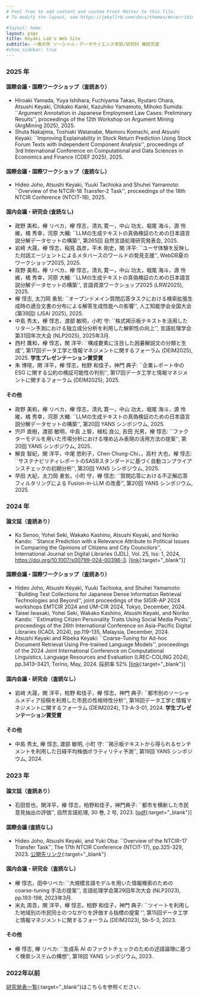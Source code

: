 ```yaml
---
# Feel free to add content and custom Front Matter to this file.
# To modify the layout, see https://jekyllrb.com/docs/themes/#overriding-theme-defaults

#layout: home
layout: page
title: Keyaki Lab's Web Site
subtitle: 一橋大学 ソーシャル・データサイエンス学部/研究科 欅研究室
#show_sidebar: true
---
```

### 2025 年
#### 国際会議・国際ワークショップ（査読あり）
- Hiroaki Yamada, Yuya Ishihara, Fuchiyama Takao, Ryutaro Ohara, Atsushi Keyaki, Chikako Kanki, Kazuhiko Yamamoto, Mihoko Sumida: ``Argument Annotation in Japanese Employment Law Cases: Preliminary Results'', proceedings of the 12th Workshop on Argument Mining (ArgMining 2025), 2025.
- Shuta Nakajima, Toshiaki Watanabe, Mamoru Komachi, and Atsushi Keyaki: ``Improving Explainability in Stock Return Prediction Using Stock Forum Texts with Independent Component Analysis'', proceedings of 3rd International Conference on Computational and Data Sciences in Economics and Finance (CDEF 2025), 2025.

#### 国際会議・国際ワークショップ（査読なし）
- Hideo Joho, Atsushi Keyaki, Yuuki Tachioka and Shuhei Yamamoto: ``Overview of the NTCIR-18 Transfer-2 Task'', proceedings of the 18th NTCIR Conference (NTCIT-18), 2025.

#### 国内会議・研究会 (査読なし)
- 政野 美和，欅 リベカ，欅 惇志，清丸 寛一，中山 功太，堀尾 海斗，源 怜維，橘 秀幸，河原 大輔: ``LLMの生成テキストの真偽検証のための日本語言説分解データセットの構築'', 第265回 自然言語処理研究発表会, 2025.
- 岩崎 大晟，欅 惇志，稲見 昌彦，平木 剛史，関 洋平: ``ユーザ体験を反映した対話エージェントによるメタバースのワールドの発見支援'', WebDB夏のワークショップ2025, 2025.
- 政野 美和，欅 リベカ，欅 惇志，清丸 寛一，中山 功太，堀尾 海斗，源 怜維，橘 秀幸，河原 大輔: ``LLMの生成テキストの真偽検証のための日本語言説分解データセットの構築'', 言語資源ワークショップ2025 (LRW2025), 2025.
- 欅 惇志, 太刀岡 勇気: ``オープンドメイン質問応答タスクにおける検索拡張生成時の適合文書の分布による解答生成性能への影響'', 人工知能学会全国大会 (第39回) (JSAI 2025), 2025.
- 中島 秀太，欅 惇志，渡部 敏明，小町 守: ``株式掲示板テキストを活用したリターン予測における独立成分分析を利用した解釈性の向上'', 言語処理学会第31回年次大会 (NLP2025), 2025年3月.
- 西村 鷹和，欅 惇志，関 洋平: ``構成要素に注目した囲碁解説文の分類と生成'', 第17回データ工学と情報マネジメントに関するフォーラム (DEIM2025), 2025. **学生プレゼンテーション賞受賞**
- 朱 博瑄，関 洋平，欅 惇志，柏野 和佳子，神門 典子: ``企業レポート中の ESG に関する公約の検証可能性の判別'', 第17回データ工学と情報マネジメントに関するフォーラム (DEIM2025), 2025.

#### その他
- 政野 美和，欅 リベカ，欅 惇志，清丸 寛一，中山 功太，堀尾 海斗，源 怜維，橘 秀幸，河原 大輔: ``LLMの生成テキストの真偽検証のための日本語言説分解データセットの構築'', 第20回 YANS シンポジウム, 2025.
- 宍戸 直樹，渡部 敏明，中島 上智，植松 良公, 吉田 光男，欅 惇志: ``ファクターモデルを用いた市場分析における埋め込み表現の活用方法の提案'', 第20回 YANS シンポジウム, 2025.
- 解良 智紀，関 洋平，中尾 悠利子，Chen Chung-Chi，，高村 大也，欅 惇志: ``サステナビリティレポートのSASBスタンダードに基づく自動コンプライアンスチェックの初期分析'', 第20回 YANS シンポジウム, 2025.
- 早田 大紀，太刀岡 勇気，小町 守，欅 惇志: ``質問応答における不正解応答フィルタリングによる Fusion-in-LLM の改善'', 第20回 YANS シンポジウム, 2025.

### 2024 年
#### 論文誌（査読あり）
- Ko Senoo, Yohei Seki, Wakako Kashino, Atsushi Keyaki, and Noriko Kando: ``Stance Prediction with a Relevance Attribute to Political Issues in Comparing the Opinions of Citizens and City Councilors'', International Journal on Digital Libraries (IJDL), Vol. 25, Iss: 1, 2024, https://doi.org/10.1007/s00799-024-00396-3. [[link](https://link.springer.com/epdf/10.1007/s00799-024-00396-3?sharing_token=WqQ1-UpnhFJTuCDDvs5fMfe4RwlQNchNByi7wbcMAY5-ilQdfsaIQ6cVtDrcPWOLAKNwtl4hgc1EcJzvfKkria7tMCEYEm3zGNrudf9pz00vLsuj3ILmggGzzZqJmutAJYINx-t9Ji3swUPmI6S-m0YNsR5AyuzTxHi2anyT_aU%3D){:target="_blank"}]

#### 国際会議・国際ワークショップ（査読あり）
- Hideo Joho, Atsushi Keyaki, Yuuki Tachioka, and Shuhei Yamamoto: ``Building Test Collections for Japanese Dense Information Retrieval Technologies and Beyond'', joint proceedings of the SIGIR-AP 2024 workshops EMTCIR 2024 and UM-CIR 2024, Tokyo, December, 2024.
- Taisei Iwasaki, Yohei Seki, Wakako Kashino, Atsushi Keyaki, and Noriko Kando: ``Estimating Citizen Personality Traits Using Social Media Posts'', proceedings of the 26th International Conference on Asia-Pacific Digital Libraries (ICADL 2024), pp.119-135, Malaysia, December, 2024.
- Atsushi Keyaki and Ribeka Keyaki: ``Coarse-Tuning for Ad-hoc Document Retrieval Using Pre-trained Language Models'', proceedings of the 2024 Joint International Conference on Computational Linguistics, Language Resources and Evaluation (LREC-COLING 2024), pp.3413–3421, Torino, May, 2024. 採択率 52% [[link](https://aclanthology.org/2024.lrec-main.303.pdf){:target="_blank"}]

#### 国内会議・研究会（査読なし）
- 岩﨑 大晟，関 洋平，柏野 和佳子，欅 惇志，神門 典子: ``都市別のソーシャルメディア投稿を利用した市民の性格特性分析'', 第16回データ工学と情報マネジメントに関するフォーラム (DEIM2024), T3-A-3-01, 2024. **学生プレゼンテーション賞受賞**

#### その他
- 中島 秀太, 欅 惇志, 渡部 敏明, 小町 守: ``掲示板テキストから得られるセンチメントを利用した日経平均株価ボラティリティ予測'', 第19回 YANS シンポジウム, 2024.

### 2023 年
#### 論文誌（査読あり）
- 石田哲也，関洋平，欅 惇志，柏野和佳子，神門典子: ``都市を横断した市民意見抽出の評価'', 自然言語処理, 30 巻, 2 号, 2023. [[pdf](https://www.jstage.jst.go.jp/article/jnlp/30/2/30_586/_pdf/-char/ja){:target="_blank"}]

#### 国際会議 (査読なし)
- Hideo Joho, Atsushi Keyaki, and Yuki Oba: ``Overview of the NTCIR-17 Transfer Task'', The 17th NTCIR Conference (NTCIT-17), pp.325-329, 2023. [公開先リンク](https://research.nii.ac.jp/ntcir/workshop/OnlineProceedings17/pdf/ntcir/01-NTCIR17-OV-TRANSFER-JohoH.pdf){:target="_blank"}

#### 国内会議・研究会（査読なし）
- 欅 惇志，田中リベカ: ``大規模言語モデルを用いた情報検索のための coarse-tuning 手法の提案'', 言語処理学会第29回年次大会 (NLP2023), pp.193-198, 2023年3月.
- 米丸 周吾，関 洋平，欅 惇志，柏野 和佳子，神門 典子: ``ツイートを利用した地域別の市民同士のつながりを評価する指標の提案 '', 第15回データ工学と情報マネジメントに関するフォーラム (DEIM2023), 5b-5-3, 2023.

#### その他
- 欅 惇志, 欅 リベカ: ``生成系 AI のファクトチェックのための述語論理に基づく検索システムの構想'', 第18回 YANS シンポジウム, 2023.

### 2022年以前
[研究発表一覧](https://www.keyakkie.com/%E6%A5%AD%E7%B8%BE){:target="_blank"}はこちらを参照ください．
